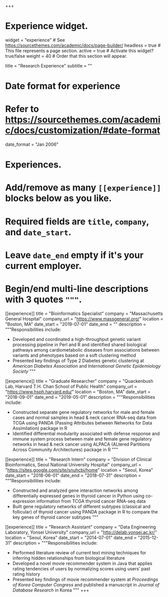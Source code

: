 +++
# Experience widget.
widget = "experience"  # See https://sourcethemes.com/academic/docs/page-builder/
headless = true  # This file represents a page section.
active = true  # Activate this widget? true/false
weight = 40  # Order that this section will appear.

title = "Research Experience"
subtitle = ""

# Date format for experience
#   Refer to https://sourcethemes.com/academic/docs/customization/#date-format
date_format = "Jan 2006"

# Experiences.
#   Add/remove as many `[[experience]]` blocks below as you like.
#   Required fields are `title`, `company`, and `date_start`.
#   Leave `date_end` empty if it's your current employer.
#   Begin/end multi-line descriptions with 3 quotes `"""`.
[[experience]]
  title = "Bioinformatics Specialist"
  company = "Massachusetts General Hospital"
  company_url = "https://www.massgeneral.org/"
  location = "Boston, MA"
  date_start = "2019-07-01"
  date_end = ""
  description = """Responsibilities include:
  * Developed and coordinated a high-throughput genetic variant processing pipeline in Perl and R and identified shared biological pathways
  among cardiometabolic diseases from associations between variants and phenotypes based on a soft clustering method
  * Presented key findings of Type 2 Diabetes genetic clustering at *American Diabetes Association* and *International Genetic Epidemiology Society* 
"""

[[experience]]
  title = "Graduate Researcher"
  company = "Quackenbush Lab, Harvard T.H. Chan School of Public Health"
  company_url = "https://www.hsph.harvard.edu/"
  location = "Boston, MA"
  date_start = "2018-09-01"
  date_end = "2019-05-01"
  description = """Responsibilities include:
  * Constructed separate gene regulatory networks for male and female cases and normal samples in head & neck cancer RNA-seq data from TCGA
  using PANDA (Passing Attributes between Networks for Data Assimilation) package in R
  * Identified differential modularity associated with defense response and immune system process between male and female gene regulatory
  networks in head & neck cancer using ALPACA (ALtered Partitions Across Community Architectures) package in R
  """

[[experience]]
  title = "Research Intern"
  company = "Division of Clinical Bioinformatics, Seoul National University Hospital"
  company_url = "https://sites.google.com/site/snuhcbi/home"
  location = "Seoul, Korea"
  date_start = "2018-06-01"
  date_end = "2018-07-31"
  description = """Responsibilities include:
  * Constructed and analyzed gene interaction networks among differentially expressed genes in thyroid cancer in Python using co-expression
  information from TCGA thyroid cancer RNA-seq data
  * Built gene regulatory networks of different subtypes (classical and follicular) of thyroid cancer using PANDA package in R to compare the key
  genes of thyroid cancer subtypes
  """


[[experience]]
  title = "Research Assistant"
  company = "Data Engineering Laboratory, Yonsei University"
  company_url = "http://delab.yonsei.ac.kr/"
  location = "Seoul, Korea"
  date_start = "2014-07-01"
  date_end = "2015-12-31"
  description = """Responsibilities include:
  * Performed literature review of current text mining techniques for inferring hidden relationships from biological literature
  * Developed a novel movie recommender system in Java that applies rating tendencies of users by normalizing scores using users’ past rating
  history
  * Presented key findings of movie recommender system at *Proceedings of Korea Computer Congress* and published a manuscript in *Journal of Database Research* in Korea
  """
+++
